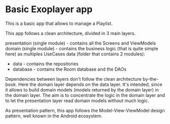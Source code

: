 # Basic Exoplayer app

This is a basic app that allows to manage a Playlist.

This app follows a clean architecture, divided in 3 main layers.

presentation (single module) - contains all the Screens and ViewModels
domain (single module) - contains the business logic (that is quite simple here) as multiples UseCases
data (folder that contains 2 modules):
- data - contains the repositories
- database - contains the Room database and the DAOs

Dependencies between layers don't follow the clean architecture by-the-book. Here the domain layer depends on the data layer.  It's intended, since it allows to build domain models (models returned by the domain layer) in the domain layer. The aim is to concentrate the logic in the domain layer and to let the presentation layer read domain models without much logic.

As presentation pattern, this app follows the Model-View-ViewModel design pattern, well known in the Android ecosystem.
